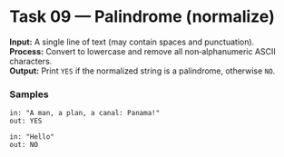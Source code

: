 
# Task 09 — Palindrome (normalize)

**Input:** A single line of text (may contain spaces and punctuation).  
**Process:** Convert to lowercase and remove all non‑alphanumeric ASCII characters.  
**Output:** Print `YES` if the normalized string is a palindrome, otherwise `NO`.

### Samples
```
in: "A man, a plan, a canal: Panama!"
out: YES

in: "Hello"
out: NO
```
